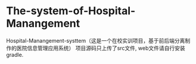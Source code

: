 # The-system-of-Hospital-Manangement
Hospital-Manangement-systtem（这是一个在校实训项目，基于前后端分离制作的医院信息管理应用系统） 项目源码只上传了src文件,  web文件请自行安装gradle.
